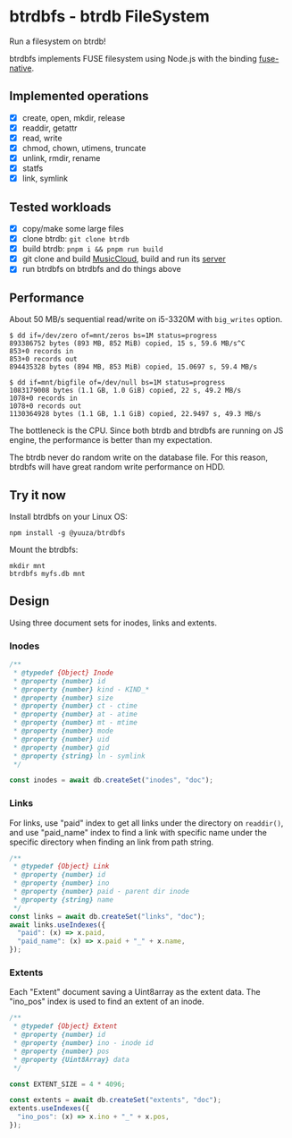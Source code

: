 # btrdbfs - btrdb FileSystem

Run a filesystem on btrdb!

btrdbfs implements FUSE filesystem using Node.js with the binding
[fuse-native](https://github.com/fuse-friends/fuse-native).

## Implemented operations

- [x] create, open, mkdir, release
- [x] readdir, getattr
- [x] read, write
- [x] chmod, chown, utimens, truncate
- [x] unlink, rmdir, rename
- [x] statfs
- [x] link, symlink

## Tested workloads

- [x] copy/make some large files
- [x] clone btrdb: `git clone btrdb`
- [x] build btrdb: `pnpm i && pnpm run build`
- [x] git clone and build [MusicCloud](https://github.com/lideming/MusicCloud),
      build and run its [server](https://github.com/lideming/MusicCloudServer)
- [x] run btrdbfs on btrdbfs and do things above

## Performance

About 50 MB/s sequential read/write on i5-3320M with `big_writes` option.

```
$ dd if=/dev/zero of=mnt/zeros bs=1M status=progress
893386752 bytes (893 MB, 852 MiB) copied, 15 s, 59.6 MB/s^C
853+0 records in
853+0 records out
894435328 bytes (894 MB, 853 MiB) copied, 15.0697 s, 59.4 MB/s
```

```
$ dd if=mnt/bigfile of=/dev/null bs=1M status=progress
1083179008 bytes (1.1 GB, 1.0 GiB) copied, 22 s, 49.2 MB/s
1078+0 records in
1078+0 records out
1130364928 bytes (1.1 GB, 1.1 GiB) copied, 22.9497 s, 49.3 MB/s
```

The bottleneck is the CPU. Since both btrdb and btrdbfs are running on JS
engine, the performance is better than my expectation.

The btrdb never do random write on the database file. For this reason, btrdbfs
will have great random write performance on HDD.

## Try it now

Install btrdbfs on your Linux OS:

```
npm install -g @yuuza/btrdbfs
```

Mount the btrdbfs:

```
mkdir mnt
btrdbfs myfs.db mnt
```

## Design

Using three document sets for inodes, links and extents.

### Inodes

```js
/**
 * @typedef {Object} Inode
 * @property {number} id
 * @property {number} kind - KIND_*
 * @property {number} size
 * @property {number} ct - ctime
 * @property {number} at - atime
 * @property {number} mt - mtime
 * @property {number} mode
 * @property {number} uid
 * @property {number} gid
 * @property {string} ln - symlink
 */

const inodes = await db.createSet("inodes", "doc");
```

### Links

For links, use "paid" index to get all links under the directory on `readdir()`,
and use "paid_name" index to find a link with specific name under the specific
directory when finding an link from path string.

```js
/**
 * @typedef {Object} Link
 * @property {number} id
 * @property {number} ino
 * @property {number} paid - parent dir inode
 * @property {string} name
 */
const links = await db.createSet("links", "doc");
await links.useIndexes({
  "paid": (x) => x.paid,
  "paid_name": (x) => x.paid + "_" + x.name,
});
```

### Extents

Each "Extent" document saving a Uint8array as the extent data. The "ino_pos"
index is used to find an extent of an inode.

```js
/**
 * @typedef {Object} Extent
 * @property {number} id
 * @property {number} ino - inode id
 * @property {number} pos
 * @property {Uint8Array} data
 */

const EXTENT_SIZE = 4 * 4096;

const extents = await db.createSet("extents", "doc");
extents.useIndexes({
  "ino_pos": (x) => x.ino + "_" + x.pos,
});
```
